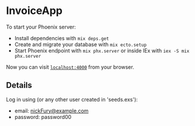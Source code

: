 # InvoiceApp

To start your Phoenix server:

  * Install dependencies with `mix deps.get`
  * Create and migrate your database with `mix ecto.setup`
  * Start Phoenix endpoint with `mix phx.server` or inside IEx with `iex -S mix phx.server`

Now you can visit [`localhost:4000`](http://localhost:4000) from your browser.

## Details

Log in using (or any other user created in 'seeds.exs'):
  * email: nickFury@example.com
  * password: password00
